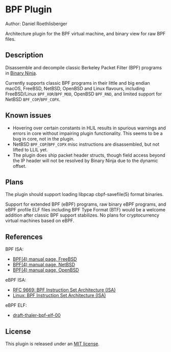 # BPF Plugin
Author: Daniel Roethlisberger

Architecture plugin for the BPF virtual machine, and binary view for raw BPF
files.

## Description

Disassemble and decompile classic Berkeley Packet Filter (BPF) programs in
[Binary Ninja](https://binary.ninja/).

Currently supports classic BPF programs in their little and big endian macOS,
FreeBSD, NetBSD, OpenBSD and Linux flavours, including FreeBSD/Linux
`BPF_XOR`/`BPF_MOD`, OpenBSD `BPF_RND`, and limited support for NetBSD
`BPF_COP`/`BPF_COPX`.

## Known issues

-   Hovering over certain constants in HLIL results in spurious warnings and
    errors in core without impairing plugin functionality.  This seems to be
    a bug in core, not in the plugin.
-   NetBSD `BPF_COP`/`BPF_COPX` misc instructions are disassembled, but not
    lifted to LLIL yet.
-   The plugin does ship packet header structs, though field access beyond the
    IP header will not be resolved by Binary Ninja due to the dynamic offset.

## Plans

The plugin should support loading libpcap cbpf-savefile(5) format binaries.

Support for extended BPF (eBPF) programs, raw binary eBPF programs, and eBPF
profile ELF files including BPF Type Format (BTF) would be a welcome addition
after classic BPF support stabilizes.  No plans for cryptocurrency virtual
machines based on eBPF.

## References

BPF ISA:

-   [BPF(4) manual page, FreeBSD](https://man.freebsd.org/cgi/man.cgi?bpf)
-   [BPF(4) manual page, NetBSD](https://man.netbsd.org/bpf.4)
-   [BPF(4) manual page, OpenBSD](https://man.openbsd.org/bpf.4)

eBPF ISA:

-   [RFC 9669: BPF Instruction Set Architecture (ISA)](https://www.rfc-editor.org/rfc/rfc9669.txt)
-   [Linux: BPF Instruction Set Architecture (ISA)](https://docs.kernel.org/bpf/standardization/instruction-set.html)

eBPF ELF:

-   [draft-thaler-bpf-elf-00](https://www.ietf.org/archive/id/draft-thaler-bpf-elf-00.html)

## License

This plugin is released under an [MIT license](./license).
